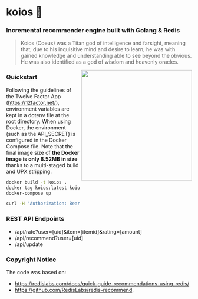 # koios 🔱

### Incremental recommender engine built with Golang & Redis

> Koios (Coeus) was a Titan god of intelligence and farsight, meaning that, due to his inquisitive mind and desire to learn, he was with gained knowledge and understanding able to see beyond the obvious. He was also identified as a god of wisdom and heavenly oracles.

<img src="https://live.staticflickr.com/8335/8360108363_1fb50122bb_b.jpg" width="300" height="300" align="right"/>

### Quickstart

Following the guidelines of the Twelve Factor App (https://12factor.net/), environment variables are kept in a dotenv file at the root directory. When using Docker, the environment (such as the API_SECRET) is configured in the Docker Compose file. Note that the final image size of **the Docker image is only 8.52MB in size** thanks to a multi-staged build and UPX stripping.

````zsh
docker build -t koios .
docker tag koios:latest koios:staging
docker-compose up

curl -H "Authorization: Bearer API_SECRET" "http://localhost:1323/api/rate?user=u1&item=i1&rating=0.88"
````

### REST API Endpoints

- /api/rate?user=[uid]&item=[itemid]&rating=[amount]
- /api/recommend?user=[uid]
- /api/update


### Copyright Notice

The code was based on:
- https://redislabs.com/docs/quick-guide-recommendations-using-redis/ 
- https://github.com/RedisLabs/redis-recommend.
